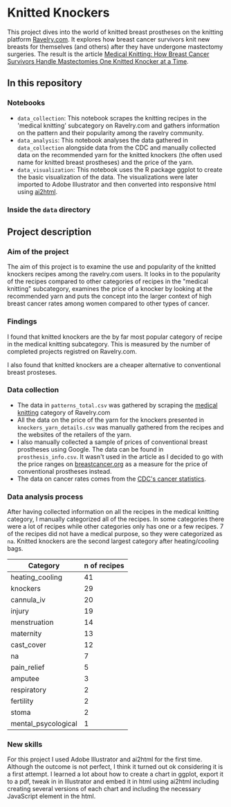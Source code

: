 # Knitted Knockers
This project dives into the world of knitted breast prostheses on the knitting platform [Ravelry.com](https://www.ravelry.com/). It explores how breast cancer survivors knit new breasts for themselves (and others) after they have undergone mastectomy surgeries. 
The result is the article [Medical Knitting: How Breast Cancer Survivors Handle Mastectomies One Knitted Knocker at a Time](https://laurabejder.com/knitting/).

## In this repository
### Notebooks
- `data_collection`: This notebook scrapes the knitting recipes in the 'medical knitting' subcategory on Ravelry.com and gathers information on the pattern and their popularity among the ravelry community. 
- `data_analysis`: This notebook analyses the data gathered in `data_collection` alongside data from the CDC and manually collected data on the recommended yarn for the knitted knockers (the often used name for knitted breast prostheses) and the price of the yarn.
- `data_visualization`: This notebook uses the R package ggplot to create the basic visualization of the data. The visualizations were later imported to Adobe Illustrator and then converted into responsive html using [ai2html](http://ai2html.org/). 

### Inside the `data` directory

## Project description

### Aim of the project
The aim of this project is to examine the use and popularity of the knitted knockers recipes among the ravelry.com users. It looks in to the popularity of the recipes compared to other categories of recipes in the "medical knitting" subcategory, examines the price of a knocker by looking at the recommended yarn and puts the concept into the larger context of high breast cancer rates among women compared to other types of cancer. 

### Findings
I found that knitted knockers are the by far most popular category of recipe in the medical knitting subcategory. This is measured by the number of completed projects registred on Ravelry.com. 

I also found that knitted knockers are a cheaper alternative to conventional breast prosteses.

### Data collection

- The data in `patterns_total.csv` was gathered by scraping the [medical knitting](https://www.ravelry.com/patterns/search#pc=medical&sort=popularity&view=captioned_thumbs) category of Ravelry.com
- All the data on the price of the yarn for the knockers presented in `knockers_yarn_details.csv` was manually gathered from the recipes and the websites of the retailers of the yarn. 
- I also manually collected a sample of prices of conventional breast prostheses using Google. The data can be found in `prosthesis_info.csv`. It wasn't used in the article as I decided to go with the price ranges on [breastcancer.org](https://www.breastcancer.org/treatment/surgery/breast-forms/types) as a measure for the price of conventional prostheses instead. 
- The data on cancer rates comes from the [CDC's cancer statistics](https://gis.cdc.gov/Cancer/USCS/#/AtAGlance/).

### Data analysis process
After having collected information on all the recipes in the medical knitting category, I manually categorized all of the recipes. In some categories there were a lot of recipes while other categories only has one or a few recipes. 7 of the recipes did not have a medical purpose, so they were categorized as `na`. Knitted knockers are the second largest category after heating/cooling bags. 

|Category|n of recipes|
|------|-------|
|heating_cooling	|41|
|knockers	|29|
|cannula_iv	|20|
|injury	|19|
|menstruation	|14|
|maternity	|13|
|cast_cover	|12|
|na	|7|
|pain_relief	|5|
|amputee	|3|
|respiratory	|2|
|fertility	|2|
|stoma	|2|
|mental_psycological	|1|


### New skills
For this project I used Adobe Illustrator and ai2html for the first time. Although the outcome is not perfect, I think it turned out ok considering it is a first attempt. I learned a lot about how to create a chart in ggplot, export it to a pdf, tweak in in Illustrator and embed it in html using ai2html including creating several versions of each chart and including the necessary JavaScript element in the html.  
